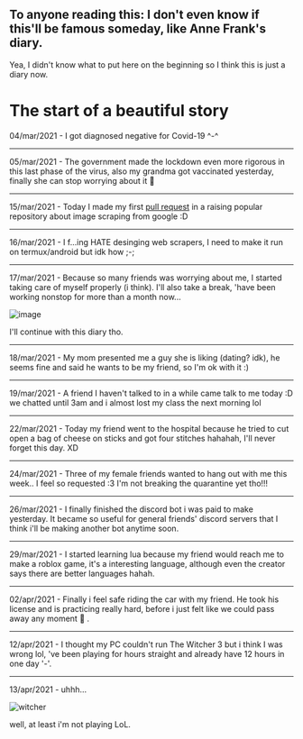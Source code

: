 ## To anyone reading this: I don't even know if this'll be famous someday, like Anne Frank's diary.

Yea, I didn't know what to put here on the beginning so I think this is just a diary now.

# The start of a beautiful story

04/mar/2021 - I got diagnosed negative for Covid-19 ^-^

---

05/mar/2021 - The government made the lockdown even more rigorous in this last phase
  of the virus, also my grandma got vaccinated yesterday, finally she can stop
  worrying about it :slightly_smiling_face:
  
---

15/mar/2021 - Today I made my first [pull request](https://github.com/pevers/images-scraper/pull/64) in a raising popular repository about image scraping from google :D

---

16/mar/2021 - I f...ing HATE desinging web scrapers, I need to make it run on termux/android but idk how ;-;

---

17/mar/2021 - Because so many friends was worrying about me, I started taking care of myself properly (i think). I'll also take a break,
  'have been working nonstop for more than a month now...

![image](https://user-images.githubusercontent.com/79072876/111484997-00a7ec00-8715-11eb-99e2-cba68a0d55bf.png)

  I'll continue with this diary tho.

---

18/mar/2021 - My mom presented me a guy she is liking (dating? idk), he seems fine and said he wants to be my friend, so I'm ok with it :)

---

19/mar/2021 - A friend I haven't talked to in a while came talk to me today :D we chatted until 3am and i almost lost my class the next morning lol

---

22/mar/2021 - Today my friend went to the hospital because he tried to cut open a bag of cheese on sticks and got four stitches hahahah, I'll never forget this day. XD

---

24/mar/2021 - Three of my female friends wanted to hang out with me this week.. I feel so requested :3 I'm not breaking the quarantine yet tho!!!

---

26/mar/2021 - I finally finished the discord bot i was paid to make yesterday. It became so useful for general friends' discord servers that I think i'll be making another bot anytime soon.

---

29/mar/2021 - I started learning lua because my friend would reach me to make a roblox game, it's a interesting language, although even the creator says there are better languages hahah.

---

02/apr/2021 - Finally i feel safe riding the car with my friend. He took his license and is practicing really hard, before i just felt like we could pass away any moment 🤣 .

---

12/apr/2021 - I thought my PC couldn't run The Witcher 3 but i think I was wrong lol, 've been playing for hours straight and already have 12 hours in one day '-'.

---

13/apr/2021 - uhhh...

![witcher](https://user-images.githubusercontent.com/79072876/115949133-23ae8400-a4a9-11eb-9392-bea835934d6f.png)

well, at least i'm not playing LoL.
